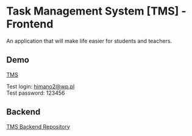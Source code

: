# Task Management System [TMS] - Frontend

An application that will make life easier for students and teachers.

## Demo

[TMS](http://tms.ts4ever.pl/)

Test login: himano2@wp.pl
<br />
Test password: 123456

## Backend

[TMS Backend Repository](https://github.com/sooochy/task-management-system/)